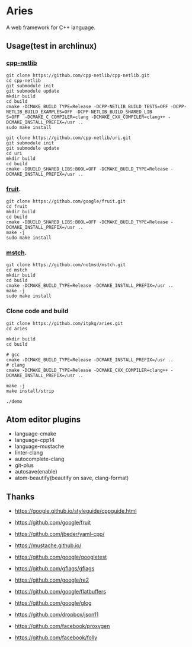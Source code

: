 # Aries

A web framework for C++ language.

## Usage(test in archlinux)

### [cpp-netlib](http://cpp-netlib.org/index.html)
```
git clone https://github.com/cpp-netlib/cpp-netlib.git
cd cpp-netlib
git submodule init
git submodule update
mkdir build
cd build
cmake -DCMAKE_BUILD_TYPE=Release -DCPP-NETLIB_BUILD_TESTS=OFF -DCPP-NETLIB_BUILD_EXAMPLES=OFF -DCPP-NETLIB_BUILD_SHARED_LIB
S=OFF  -DCMAKE_C_COMPILER=clang -DCMAKE_CXX_COMPILER=clang++ -DCMAKE_INSTALL_PREFIX=/usr ..
sudo make install
```

```
git clone https://github.com/cpp-netlib/uri.git
git submodule init
git submodule update
cd uri
mkdir build
cd build
cmake -DBUILD_SHARED_LIBS:BOOL=OFF -DCMAKE_BUILD_TYPE=Release -DCMAKE_INSTALL_PREFIX=/usr ..
```

### [fruit](https://github.com/google/fruit.git).
```
git clone https://github.com/google/fruit.git
cd fruit
mkdir build
cd build
cmake -DBUILD_SHARED_LIBS:BOOL=OFF -DCMAKE_BUILD_TYPE=Release -DCMAKE_INSTALL_PREFIX=/usr ..
make -j
sudo make install
```

### [mstch](https://github.com/no1msd/mstch).
```
git clone https://github.com/no1msd/mstch.git
cd mstch
mkdir build
cd build
cmake -DCMAKE_BUILD_TYPE=Release -DCMAKE_INSTALL_PREFIX=/usr ..
make -j
sudo make install
```


### Clone code and build

```
git clone https://github.com/itpkg/aries.git
cd aries

mkdir build
cd build

# gcc
cmake -DCMAKE_BUILD_TYPE=Release -DCMAKE_INSTALL_PREFIX=/usr ..
# clang
cmake -DCMAKE_BUILD_TYPE=Release -DCMAKE_CXX_COMPILER=clang++ -DCMAKE_INSTALL_PREFIX=/usr ..

make -j
make install/strip

./demo
```

## Atom editor plugins

- language-cmake
- language-cpp14
- language-mustache
- linter-clang
- autocomplete-clang
- git-plus
- autosave(enable)
- atom-beautify(beautify on save, clang-format)

## Thanks

- <https://google.github.io/styleguide/cppguide.html>
- <https://github.com/google/fruit>
- <https://github.com/jbeder/yaml-cpp/>
- <https://mustache.github.io/>
- <https://github.com/google/googletest>

- <https://github.com/gflags/gflags>
- <https://github.com/google/re2>
- <https://github.com/google/flatbuffers>
- <https://github.com/google/glog>

- <https://github.com/dropbox/json11>
- <https://github.com/facebook/proxygen>
- <https://github.com/facebook/folly>
